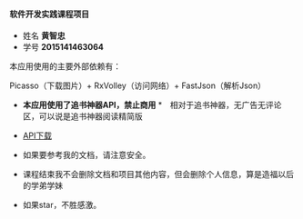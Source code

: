 #### 软件开发实践课程项目
*  姓名 **黄智忠**
*  学号 **2015141463064**



本应用使用的主要外部依赖有：

Picasso（下载图片）+ RxVolley（访问网络）+ FastJson（解析Json）
* **本应用使用了追书神器API，禁止商用**
*　相对于追书神器，无广告无评论区，可以说是追书神器阅读精简版
* [API下载](http://hzzone-1252747889.cosgz.myqcloud.com/E-Book.apk)

* 如果要参考我的文档，请注意安全。
* 课程结束我不会删除文档和项目其他内容，但会删除个人信息，算是造福以后的学弟学妹
* 如果star，不胜感激。
